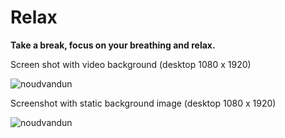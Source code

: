 # Relax<br>

<b>Take a break, focus on your breathing and relax.</b><p>
  
Screen shot with video background (desktop 1080 x 1920)<p>
![noudvandun](https://user-images.githubusercontent.com/38325801/90873871-1764ab00-e39f-11ea-8f4e-3db07a6d73fa.png)<p>

Screenshot with static background image (desktop 1080 x 1920)<p>
![noudvandun](https://user-images.githubusercontent.com/38325801/90873955-3cf1b480-e39f-11ea-8f1c-9ecf137a503f.png)<p>
